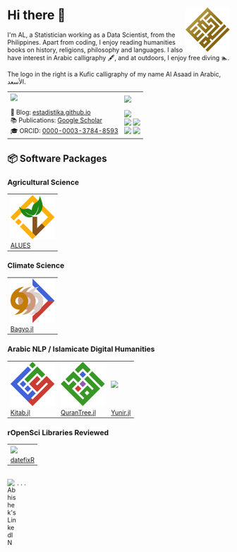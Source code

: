 # <img align="right" width="100" src="https://raw.githubusercontent.com/alstat/logo/main/logo.svg"/> Hi there 👋 
<p>I'm AL, a Statistician working as a Data Scientist, from the Philippines. Apart from coding, I enjoy reading humanities books on history, religions, philosophy and languages. I also have interest in Arabic calligraphy 🖋, and at outdoors, I enjoy free diving 🏊. 
  
The logo in the right is a Kufic calligraphy of my name Al Asaad in Arabic, الأسعد.
</p>
<table>
  <tbody>
    <tr>
      <td>
        <a href="https://github.com/alstat">
          <img align="center" src="https://github-readme-stats.vercel.app/api?username=alstat&count_private=true&show_icons=true&theme=gruvbox" />
        </a><br><br>
        📝 Blog: <a href="https://estadistika.github.io/">estadistika.github.io</a><br>
        📚 Publications: <a href="https://scholar.google.com/citations?user=CQq7qi0AAAAJ&hl=en&authuser=2">Google Scholar</a><br/>
        🎓 ORCID: <a href="https://orcid.org/0000-0003-3784-8593">0000-0003-3784-8593</a>
      </td>
      <td>
        <a href="https://github.com/alstat">
          <img align="center" src="https://github-readme-stats.vercel.app/api/top-langs/?username=alstat&hide=jupyter%20notebook,tex&layout=compact&theme=gruvbox" />
        </a><br><br>
        <a href="https://www.typescriptlang.org/">        
          <img src="https://img.shields.io/badge/typescript-%23007ACC.svg?style=for-the-badge&logo=typescript&logoColor=white"/></a><br>
        <a href="https://www.latex-project.org/">
          <img src="https://img.shields.io/badge/latex-%23008080.svg?style=for-the-badge&logo=latex&logoColor=white"/></a>
        <a href="https://sass-lang.com/">
          <img src="https://img.shields.io/badge/SASS-hotpink.svg?style=for-the-badge&logo=SASS&logoColor=white"/></a><br>
        <a href="https://isocpp.org/">
          <img src="https://img.shields.io/badge/c++-%2300599C.svg?style=for-the-badge&logo=c%2B%2B&logoColor=white"/></a>        
        <a href="https://www.java.com/en/">
          <img src="https://img.shields.io/badge/java-%23ED8B00.svg?style=for-the-badge&logo=java&logoColor=white"/></a><br>
      </td>
    </tr>
  </tbody>
</table>
<h2>📦 Software Packages</h2>
<h3>Agricultural Science</h3>
<table>
  <tr>
    <td><a href="https://github.com/alstat/ALUES">
      <img src="https://raw.githubusercontent.com/alstat/ALUES/master/logo.svg" align="center" width="100"/>
      </a>
    </td>
  <tr>
    <td><a href="https://github.com/alstat/ALUES">ALUES</a></td>
  </tr>
</table>
<h3>Climate Science</h3>
<table>
  <tr>
    <td><a href="https://github.com/alstat/Bagyo.jl">
      <img src="https://raw.githubusercontent.com/alstat/Bagyo.jl/master/docs/src/assets/logo.svg" align="center" width="100"/>
      </a>
    </td>
  <tr>
    <td><a href="https://github.com/alstat/Bagyo.jl">Bagyo.jl</a></td>
  </tr>
</table>
<h3>Arabic NLP / Islamicate Digital Humanities</h3>
<table>
  <tr>
    </td>
      <td><a href="https://github.com/alstat/Kitab.jl">
      <img src="https://raw.githubusercontent.com/alstat/Kitab.jl/master/docs/src/assets/logo.svg" align="center" width="100"/>
      </a>
    </td>
    <td><a href="https://github.com/alstat/QuranTree.jl">
      <img src="https://github.com/alstat/QuranTree.jl/blob/e15b39addbca5fe1c68fb3b1be773cb84eb83ed1/docs/src/assets/logo.png" align="center" width="100"/></a>
    </td>
     <td><a href="https://github.com/alstat/Yunir.jl">
      <img src="https://raw.githubusercontent.com/alstat/Yunir.jl/main/docs/src/assets/logo.png" align="center" width="100"/>
       </a>
    </td>
  </tr>  
  <tr>
    <td><a href="https://github.com/alstat/Kitab.jl">Kitab.jl</a></td>
    <td><a href="https://github.com/alstat/QuranTree.jl">QuranTree.jl</a></td>
    <td><a href="https://github.com/alstat/Yunir.jl">Yunir.jl</a></td>
  </tr>  
</table>
<h3>rOpenSci Libraries Reviewed</h3>
<table>
  <tr>
    <td><a href="https://docs.ropensci.org/datefixR/authors.html">
      <img src="https://docs.ropensci.org/datefixR/logo.png" align="center" width="100"/>
      </a>
    </td>
  <tr>
    <td><a href="https://docs.ropensci.org/datefixR/authors.html">datefixR</a></td>
  </tr>
</table>
<br>
<a href="https://www.linkedin.com/in/al-ahmadgaid-asaad-68613a44/">
  <img align="left" alt="Abhishek's LinkedIN" width="22px" src="https://raw.githubusercontent.com/peterthehan/peterthehan/master/assets/linkedin.svg" />
</a> . . .
